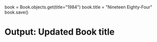 book = Book.objects.get(title="1984")
book.title = "Nineteen Eighty-Four"
book.save()
# Output: Updated Book title

